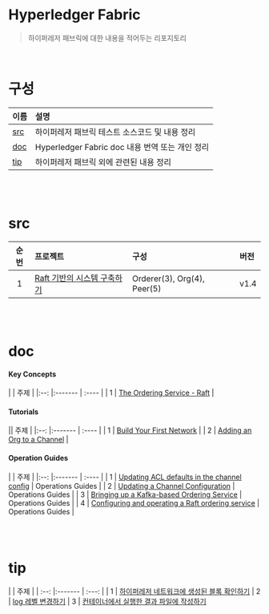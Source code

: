 # Hyperledger Fabric

> 하이퍼레저 패브릭에 대한 내용을 적어두는 리포지토리

<br>

# 구성

| 이름 | 설명 | 
|:--- |:-------- |
| [src](#src) | 하이퍼레저 패브릭 테스트 소스코드 및 내용 정리 |
| [doc](#doc) | Hyperledger Fabric doc 내용 번역 또는 개인 정리 |
| [tip](#tip) | 하이퍼레저 패브릭 외에 관련된 내용 정리 |

<br>
<br>

# src

| 순번 | 프로젝트 | 구성 | 버전 | 
| :--: |:------- | :---- | :---- | 
| 1 | [Raft 기반의 시스템 구축하기](/src/v1.4/raft_multi/info.md) | Orderer(3), Org(4), Peer(5) | v1.4 |  

<br>
<br>


# doc 

#### Key Concepts
| | 주제 |
|:--: |:------- | :---- | 
| 1 | [The Ordering Service - Raft](/doc/key_concept/raft.md) |

#### Tutorials
|| 주제 |
|:--: |:------- | :---- | 
| 1 | [Build Your First Network](/doc/tutorials/build_your_first_network.md) |
| 2 | [Adding an Org to a Channel](/doc/tutorials/add_org_to_channel.md) | 


#### Operation Guides
| | 주제 |
|:--: |:------- | :---- | 
| 1 | [Updating ACL defaults in the channel config](/doc/op_guides/update_acl.md) | Operations Guides |
| 2 | [Updating a Channel Configuration](/doc/op_guides/update_channel_configuration.md) | Operations Guides |
| 3 | [Bringing up a Kafka-based Ordering Service](/doc/op_guides/kafka_service.md) | Operations Guides |
| 4 | [Configuring and operating a Raft ordering service](/doc/op_guides/raft_service.md) | Operations Guides |


<br>
<br>

# tip

| | 주제 | 
| :--: |:------- | :---: |
| 1 | [하이퍼레저 네트워크에 생성된 블록 확인하기](/tip/block_physical_path.md) 
| 2 | [log 레벨 변경하기](/tip/change_log_level.md)
| 3 | [컨테이너에서 실행한 결과 파일에 작성하기](/tip/get_result_file_from_container.md)


